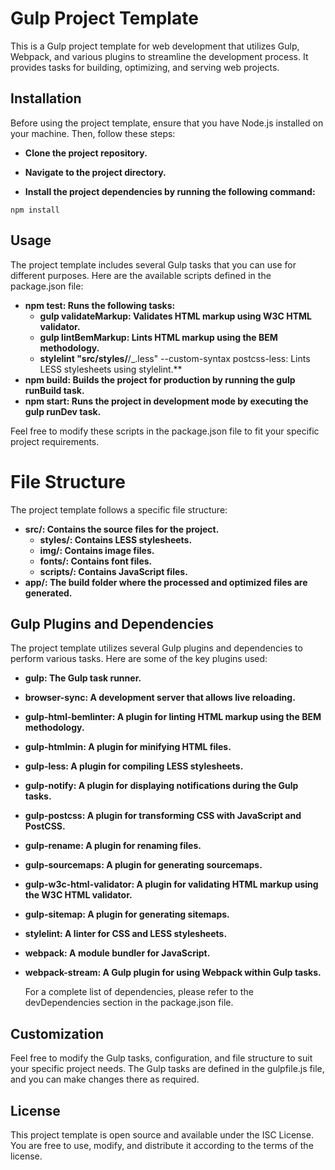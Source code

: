 # Gulp Project Template

This is a Gulp project template for web development that utilizes Gulp, Webpack, and various plugins to streamline the development process. It provides tasks for building, optimizing, and serving web projects.

## Installation

Before using the project template, ensure that you have Node.js installed on your machine. Then, follow these steps:

- **Clone the project repository.**

- **Navigate to the project directory.**

- **Install the project dependencies by running the following command:**

```
npm install
```

## Usage

The project template includes several Gulp tasks that you can use for different purposes. Here are the available scripts defined in the package.json file:

- **npm test: Runs the following tasks:**
  - **gulp validateMarkup: Validates HTML markup using W3C HTML validator.**
  - **gulp lintBemMarkup: Lints HTML markup using the BEM methodology.**
  - **stylelint "src/styles/**/\_.less" --custom-syntax postcss-less: Lints LESS stylesheets using stylelint.\*\*
- **npm build: Builds the project for production by running the gulp runBuild task.**
- **npm start: Runs the project in development mode by executing the gulp runDev task.**

Feel free to modify these scripts in the package.json file to fit your specific project requirements.

# File Structure

The project template follows a specific file structure:

- **src/: Contains the source files for the project.**
  - **styles/: Contains LESS stylesheets.**
  - **img/: Contains image files.**
  - **fonts/: Contains font files.**
  - **scripts/: Contains JavaScript files.**
- **app/: The build folder where the processed and optimized files are generated.**

## Gulp Plugins and Dependencies

The project template utilizes several Gulp plugins and dependencies to perform various tasks. Here are some of the key plugins used:

- **gulp: The Gulp task runner.**
- **browser-sync: A development server that allows live reloading.**
- **gulp-html-bemlinter: A plugin for linting HTML markup using the BEM methodology.**
- **gulp-htmlmin: A plugin for minifying HTML files.**
- **gulp-less: A plugin for compiling LESS stylesheets.**
- **gulp-notify: A plugin for displaying notifications during the Gulp tasks.**
- **gulp-postcss: A plugin for transforming CSS with JavaScript and PostCSS.**
- **gulp-rename: A plugin for renaming files.**
- **gulp-sourcemaps: A plugin for generating sourcemaps.**
- **gulp-w3c-html-validator: A plugin for validating HTML markup using the W3C HTML validator.**
- **gulp-sitemap: A plugin for generating sitemaps.**
- **stylelint: A linter for CSS and LESS stylesheets.**
- **webpack: A module bundler for JavaScript.**
- **webpack-stream: A Gulp plugin for using Webpack within Gulp tasks.**

  For a complete list of dependencies, please refer to the devDependencies section in the package.json file.

## Customization

Feel free to modify the Gulp tasks, configuration, and file structure to suit your specific project needs. The Gulp tasks are defined in the gulpfile.js file, and you can make changes there as required.

## License

This project template is open source and available under the ISC License. You are free to use, modify, and distribute it according to the terms of the license.

